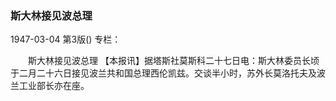 ### 斯大林接见波总理

1947-03-04
第3版()
专栏：

　　斯大林接见波总理
    【本报讯】据塔斯社莫斯科二十七日电：斯大林委员长顷于二月二十六日接见波兰共和国总理西伦凯兹。交谈半小时，苏外长莫洛托夫及波兰工业部长亦在座。
